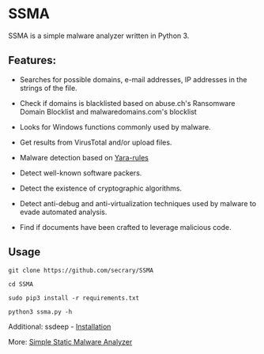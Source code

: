 # SSMA

SSMA is a simple malware analyzer written in Python 3. 
## Features:
* Searches for possible domains, e-mail addresses, IP addresses in the strings of the file.

* Check if domains is blacklisted based on abuse.ch's Ransomware Domain Blocklist and malwaredomains.com's blocklist

* Looks for Windows functions commonly used by malware.

* Get results from VirusTotal and/or upload files.

* Malware detection based on [Yara-rules](https://virustotal.github.io/yara/)

* Detect well-known software packers.

* Detect the existence of cryptographic algorithms.

* Detect anti-debug and anti-virtualization techniques used by malware to evade automated analysis.

* Find if documents have been crafted to leverage malicious code.


## Usage
```
git clone https://github.com/secrary/SSMA

cd SSMA

sudo pip3 install -r requirements.txt

python3 ssma.py -h
```
Additional:
  ssdeep - [Installation](https://python-ssdeep.readthedocs.io/en/latest/installation.html)

More: [Simple Static Malware Analyzer](https://secrary.com/SSMA)
